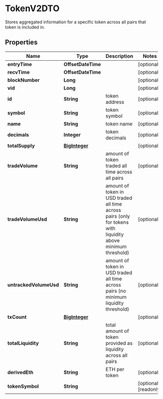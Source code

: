 

# TokenV2DTO

Stores aggregated information for a specific token across all pairs that token is included in.

## Properties

| Name | Type | Description | Notes |
|------------ | ------------- | ------------- | -------------|
|**entryTime** | **OffsetDateTime** |  |  [optional] |
|**recvTime** | **OffsetDateTime** |  |  [optional] |
|**blockNumber** | **Long** |  |  [optional] |
|**vid** | **Long** |  |  [optional] |
|**id** | **String** | token address |  [optional] |
|**symbol** | **String** | token symbol |  [optional] |
|**name** | **String** | token name |  [optional] |
|**decimals** | **Integer** | token decimals |  [optional] |
|**totalSupply** | [**BigInteger**](BigInteger.md) |  |  [optional] |
|**tradeVolume** | **String** | amount of token traded all time across all pairs |  [optional] |
|**tradeVolumeUsd** | **String** | amount of token in USD traded all time across pairs (only for tokens with liquidity above minimum threshold) |  [optional] |
|**untrackedVolumeUsd** | **String** | amount of token in USD traded all time across pairs (no minimum liquidity threshold) |  [optional] |
|**txCount** | [**BigInteger**](BigInteger.md) |  |  [optional] |
|**totalLiquidity** | **String** | total amount of token provided as liquidity across all pairs |  [optional] |
|**derivedEth** | **String** | ETH per token |  [optional] |
|**tokenSymbol** | **String** |  |  [optional] [readonly] |



